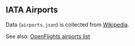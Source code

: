 ## IATA Airports

Data (`airports.json`) is collected from [Wikipedia](https://en.wikipedia.org/wiki/List_of_airports_by_IATA_code:_A).

See also: [OpenFlights airports list](http://openflights.org/data.html)